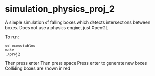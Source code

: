 simulation_physics_proj_2
=========================

A simple simulation of falling boxes which detects intersections between boxes. Does not use a physics engine, just OpenGL

To run:

	cd executables
	make
	./proj2

Then press enter
Then press space
Press enter to generate new boxes
Colliding boxes are shown in red
